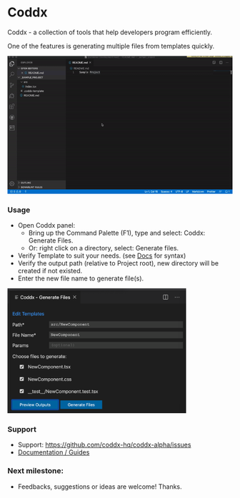 # Coddx

Coddx - a collection of tools that help developers program efficiently.

One of the features is generating multiple files from templates quickly.

<img src="docs/media/coddx-demo.gif" />

### Usage

- Open Coddx panel:
  - Bring up the Command Palette (F1), type and select: Coddx: Generate Files.
  - Or: right click on a directory, select: Generate files.
- Verify Template to suit your needs. (see <a href="https://github.com/coddx-hq/coddx-alpha/blob/master/docs/documentation.md">Docs</a> for syntax)
- Verify the output path (relative to Project root), new directory will be created if not existed.
- Enter the new file name to generate file(s).

<img src="docs/media/panel.png" height="280" />

### Support

- Support: https://github.com/coddx-hq/coddx-alpha/issues
- <a href="https://github.com/coddx-hq/coddx-alpha/blob/master/docs/documentation.md">Documentation / Guides</a>

### Next milestone:

- Feedbacks, suggestions or ideas are welcome! Thanks.
